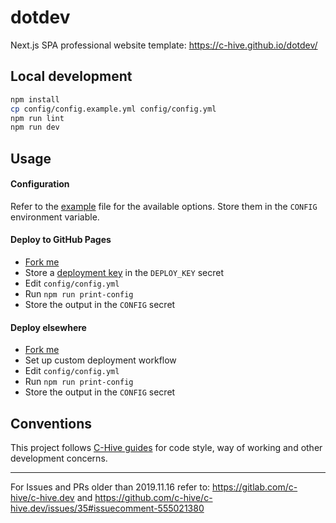 # dotdev

Next.js SPA professional website template: https://c-hive.github.io/dotdev/

## Local development

```bash
npm install
cp config/config.example.yml config/config.yml
npm run lint
npm run dev
```

## Usage

#### Configuration

Refer to the [example](./config/config.example.yml) file for the available options. Store them in the `CONFIG` environment variable.

#### Deploy to GitHub Pages
- [Fork me](/../../fork)
- Store a [deployment key](https://github.com/JamesIves/github-pages-deploy-action/tree/dev#using-an-ssh-deploy-key-) in the `DEPLOY_KEY` secret
- Edit `config/config.yml`
- Run `npm run print-config`
- Store the output in the `CONFIG` secret
#### Deploy elsewhere
- [Fork me](/../../fork)
- Set up custom deployment workflow
- Edit `config/config.yml`
- Run `npm run print-config`
- Store the output in the `CONFIG` secret

## Conventions

This project follows [C-Hive guides](https://github.com/c-hive/guides) for code style, way of working and other development concerns.

---

For Issues and PRs older than 2019.11.16 refer to: https://gitlab.com/c-hive/c-hive.dev and https://github.com/c-hive/c-hive.dev/issues/35#issuecomment-555021380
